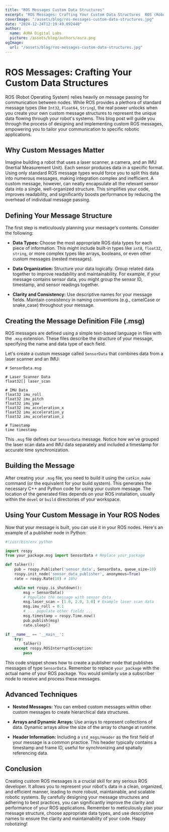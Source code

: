 ```yaml
---
title: "ROS Messages Custom Data Structures"
excerpt: "ROS Messages: Crafting Your Custom Data Structures  ROS (Robot Operating System) relies heavily on message passing for communication between nodes. "
coverImage: "/assets/blog/ros-messages-custom-data-structures.jpg"
date: "2024-12-24T12:19:49.092448"
author:
  name: AURA Digital Labs
  picture: /assets/blog/authors/aura.png
ogImage:
  url: "/assets/blog/ros-messages-custom-data-structures.jpg"
---
```


# ROS Messages: Crafting Your Custom Data Structures

ROS (Robot Operating System) relies heavily on message passing for communication between nodes.  While ROS provides a plethora of standard message types (like `Int32`, `Float64`, `String`), the real power unlocks when you create your own custom message structures to represent the unique data flowing through your robot's systems. This blog post will guide you through the process of designing and implementing custom ROS messages, empowering you to tailor your communication to specific robotic applications.


## Why Custom Messages Matter

Imagine building a robot that uses a laser scanner, a camera, and an IMU (Inertial Measurement Unit).  Each sensor produces data in a specific format.  Using only standard ROS message types would force you to split this data into numerous messages, making integration complex and inefficient.  A custom message, however, can neatly encapsulate all the relevant sensor data into a single, well-organized structure. This simplifies your code, improves readability, and significantly boosts performance by reducing the overhead of individual message passing.


## Defining Your Message Structure

The first step is meticulously planning your message's contents.  Consider the following:

* **Data Types:** Choose the most appropriate ROS data types for each piece of information.  This might include built-in types like `int8`, `float32`, `string`, or more complex types like arrays, booleans, or even other custom messages (nested messages).

* **Data Organization:**  Structure your data logically. Group related data together to improve readability and maintainability.  For example, if your message contains sensor data, you might group the sensor ID, timestamp, and sensor readings together.

* **Clarity and Consistency:** Use descriptive names for your message fields.  Maintain consistency in naming conventions (e.g., camelCase or snake_case) throughout your message.


## Creating the Message Definition File (.msg)

ROS messages are defined using a simple text-based language in files with the `.msg` extension.  These files describe the structure of your message, specifying the name and data type of each field.

Let's create a custom message called `SensorData` that combines data from a laser scanner and an IMU:

```
# SensorData.msg

# Laser Scanner Data
float32[] laser_scan

# IMU Data
float32 imu_roll
float32 imu_pitch
float32 imu_yaw
float32 imu_acceleration_x
float32 imu_acceleration_y
float32 imu_acceleration_z

# Timestamp
time timestamp
```

This `.msg` file defines our `SensorData` message.  Notice how we've grouped the laser scan data and IMU data separately and included a timestamp for accurate time synchronization.


## Building the Message

After creating your `.msg` file, you need to build it using the `catkin_make` command (or the equivalent for your build system). This generates the necessary C++ and Python code for using your custom message.  The location of the generated files depends on your ROS installation, usually within the `devel` or `build` directories of your workspace.


## Using Your Custom Message in Your ROS Nodes

Now that your message is built, you can use it in your ROS nodes.  Here's an example of a publisher node in Python:

```python
#!/usr/bin/env python

import rospy
from your_package.msg import SensorData # Replace your_package

def talker():
    pub = rospy.Publisher('sensor_data', SensorData, queue_size=10)
    rospy.init_node('sensor_data_publisher', anonymous=True)
    rate = rospy.Rate(10) # 10hz

    while not rospy.is_shutdown():
        msg = SensorData()
        # Populate the message with sensor data
        msg.laser_scan = [1.0, 2.0, 3.0] # Example laser scan data
        msg.imu_roll = 0.1
        # ... populate other fields ...
        msg.timestamp = rospy.Time.now()
        pub.publish(msg)
        rate.sleep()

if __name__ == '__main__':
    try:
        talker()
    except rospy.ROSInterruptException:
        pass
```

This code snippet shows how to create a publisher node that publishes messages of type `SensorData`.  Remember to replace `your_package` with the actual name of your ROS package.  You would similarly use a subscriber node to receive and process these messages.


## Advanced Techniques

* **Nested Messages:**  You can embed custom messages within other custom messages to create hierarchical data structures.

* **Arrays and Dynamic Arrays:** Use arrays to represent collections of data.  Dynamic arrays allow the size of the array to change at runtime.

* **Header Information:** Including a `std_msgs/Header` as the first field of your message is a common practice. This header typically contains a timestamp and frame ID, useful for synchronizing and spatially referencing data.


## Conclusion

Creating custom ROS messages is a crucial skill for any serious ROS developer.  It allows you to represent your robot's data in a clean, organized, and efficient manner, leading to more robust, maintainable, and scalable robotic systems.  By carefully designing your message structures and adhering to best practices, you can significantly improve the clarity and performance of your ROS applications. Remember to meticulously plan your message structure, choose appropriate data types, and use descriptive names to ensure the clarity and maintainability of your code.  Happy robotizing!
